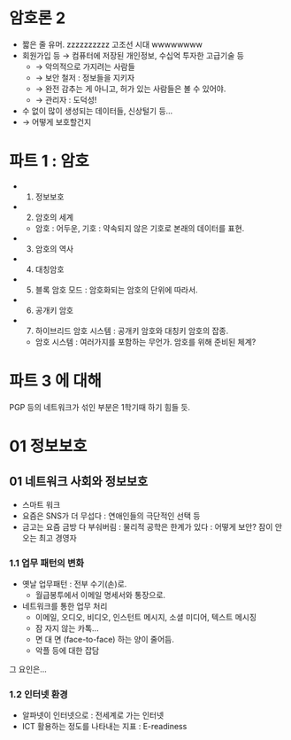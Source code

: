 암호론 2
========

-	짧은 줄 유머. zzzzzzzzzz 고조선 시대 wwwwwwww
-	회원가입 등 → 컴퓨터에 저장된 개인정보, 수십억 투자한 고급기술 등
	-	→ 악의적으로 가지려는 사람들
	-	→ 보안 철저 : 정보들을 지키자
	-	→ 완전 감추는 게 아니고, 허가 있는 사람들은 볼 수 있어야.
	-	→ 관리자 : 도덕성!
-	수 없이 많이 생성되는 데이터들, 신상털기 등...
-	→ 어떻게 보호할건지

파트 1 : 암호
=============

-	01. 정보보호
-	02. 암호의 세계
	-	암호 : 어두운, 기호 : 약속되지 않은 기호로 본래의 데이터를 표현.
-	03. 암호의 역사
-	04. 대칭암호
-	05. 블록 암호 모드 : 암호화되는 암호의 단위에 따라서.
-	06. 공개키 암호
-	07. 하이브리드 암호 시스템 : 공개키 암호와 대칭키 암호의 잡종.
	-	암호 시스템 : 여러가지를 포함하는 무언가. 암호를 위해 준비된 체계?

파트 3 에 대해
==============

PGP 등의 네트워크가 섞인 부분은 1학기때 하기 힘들 듯.

01 정보보호
===========

01 네트워크 사회와 정보보호
---------------------------

-	스마트 워크
-	요즘은 SNS가 더 무섭다 : 연애인들의 극단적인 선택 등
-	금고는 요즘 금방 다 부숴버림 : 물리적 공학은 한계가 있다 : 어떻게 보안? 잠이 안 오는 최고 경영자

### 1.1 업무 패턴의 변화

-	옛날 업무패턴 : 전부 수기(손)로.
	-	월급봉투에서 이메일 명세서와 통장으로.
-	네트워크를 통한 업무 처리
	-	이메일, 오디오, 비디오, 인스턴트 메시지, 소셜 미디어, 텍스트 메시징
	-	잠 자지 않는 카톡...
	-	면 대 면 (face-to-face) 하는 양이 줄어듬.
	-	악플 등에 대한 잡담

그 요인은...

### 1.2 인터넷 환경

-	알파넷이 인터넷으로 : 전세계로 가는 인터넷
-	ICT 활용하는 정도를 나타내는 지표 : E-readiness
